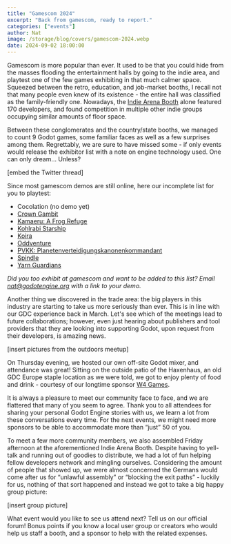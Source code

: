 ```yaml
---
title: "Gamescom 2024"
excerpt: "Back from gamescom, ready to report."
categories: ["events"]
author: Nat
image: /storage/blog/covers/gamescom-2024.webp
date: 2024-09-02 18:00:00
---
```


Gamescom is more popular than ever. It used to be that you could hide from the masses flooding the entertainment halls by going to the indie area, and playtest one of the few games exhibiting in that much calmer space. Squeezed between the retro, education, and job-market booths, I recall not that many people even knew of its existence - the entire hall was classified as the family-friendly one. 
Nowadays, the [Indie Arena Booth](https://indiearenabooth.de/gamescom2024/games) alone featured 170 developers, and found competition in multiple other indie groups occupying similar amounts of floor space.

Between these conglomerates and the country/state booths, we managed to count 9 Godot games, some familiar faces as well as a few surprises among them. Regrettably, we are sure to have missed some - if only events would release the exhibitor list with a note on engine technology used. One can only dream… Unless? 

[embed the Twitter thread] 

Since most gamescom demos are still online, here our incomplete list for you to playtest:
- Cocolation (no demo yet)
- [Crown Gambit](https://store.steampowered.com/app/2447980/Crown_Gambit/)
- [Kamaeru: A Frog Refuge](https://store.steampowered.com/app/1978150/Kamaeru_A_Frog_Refuge/)
- [Kohlrabi Starship](https://store.steampowered.com/app/2337990/Kohlrabi_Starship/)
- [Koira](https://store.steampowered.com/app/1626620/Koira/)
- [Oddventure](https://store.steampowered.com/app/1235710/Oddventure/)
- [PVKK: Planetenverteidigungskanonenkommandant](https://store.steampowered.com/app/2956040/PVKK_Planetenverteidigungskanonenkommandant/)
- [Spindle](https://store.steampowered.com/app/1386750/Spindle/)
- [Yarn Guardians](https://store.steampowered.com/app/2928940/Yarn_Guardians/)

*Did you too exhibit at gamescom and want to be added to this list? Email [nat@godotengine.org](mailto:nat@godotengine.org) with a link to your demo.*

Another thing we discovered in the trade area: the big players in this industry are starting to take us more seriously than ever. This is in line with our GDC experience back in March. Let's see which of the meetings lead to future collaborations; however, even just hearing about publishers and tool providers that they are looking into supporting Godot, upon request from their developers, is amazing news. 

[insert pictures from the outdoors meetup] 

On Thursday evening, we hosted our own off-site Godot mixer, and attendance was great! Sitting on the outside patio of the Haxenhaus, an old GDC Europe staple location as we were told, we got to enjoy plenty of food and drink - courtesy of our longtime sponsor [W4 Games](https://www.w4games.com/). 

It is always a pleasure to meet our community face to face, and we are flattered that many of you seem to agree. Thank you to all attendees for sharing your personal Godot Engine stories with us, we learn a lot from these conversations every time. For the next events, we might need more sponsors to be able to accommodate more than “just” 50 of you. 

To meet a few more community members, we also assembled Friday afternoon at the aforementioned Indie Arena Booth. Despite having to yell-talk and running out of goodies to distribute, we had a lot of fun helping fellow developers network and mingling ourselves. Considering the amount of people that showed up, we were almost concerned the Germans would come after us for “unlawful assembly” or “blocking the exit paths” - luckily for us, nothing of that sort happened and instead we got to take a big happy group picture:

[insert group picture] 

What event would you like to see us attend next? Tell us on our official forum! Bonus points if you know a local user group or creators who would help us staff a booth, and a sponsor to help with the related expenses. 
